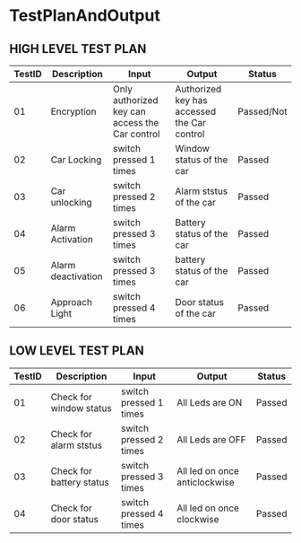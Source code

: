 # TestPlanAndOutput
## HIGH LEVEL TEST PLAN
|TestID|Description|Input|Output|Status|
|------|--------|--------|-------|-----|
|01|Encryption|Only authorized key can access the Car control | Authorized key has accessed the Car control | Passed/Not |
|02|Car Locking|switch pressed 1 times|Window status of the car| Passed |
|03|Car unlocking|switch pressed 2 times|Alarm ststus of the car| Passed |
|04|Alarm Activation|switch pressed 3 times|Battery status of the car| Passed |
|05|Alarm deactivation|switch pressed 3 times|battery status of the car| Passed |
|06|Approach Light|switch pressed 4 times|Door status of the car| Passed |

## LOW LEVEL TEST PLAN
|TestID|Description|Input|Output|Status|
|------|--------|--------|-------|--------|
|01|Check for window status|switch pressed 1 times |All Leds are ON| Passed |
|02|Check for alarm ststus |switch pressed 2 times |All Leds are OFF| Passed |
|03|Check for battery status |switch pressed 3 times | All led on once anticlockwise | Passed |
|04|Check for door status|switch pressed 4 times | All led on once clockwise |Passed |


